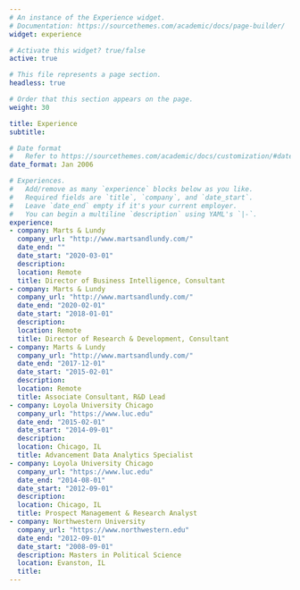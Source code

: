```yaml
---
# An instance of the Experience widget.
# Documentation: https://sourcethemes.com/academic/docs/page-builder/
widget: experience

# Activate this widget? true/false
active: true

# This file represents a page section.
headless: true

# Order that this section appears on the page.
weight: 30

title: Experience
subtitle:

# Date format
#   Refer to https://sourcethemes.com/academic/docs/customization/#date-format
date_format: Jan 2006

# Experiences.
#   Add/remove as many `experience` blocks below as you like.
#   Required fields are `title`, `company`, and `date_start`.
#   Leave `date_end` empty if it's your current employer.
#   You can begin a multiline `description` using YAML's `|-`.
experience:
- company: Marts & Lundy
  company_url: "http://www.martsandlundy.com/"
  date_end: ""
  date_start: "2020-03-01"
  description: 
  location: Remote
  title: Director of Business Intelligence, Consultant
- company: Marts & Lundy
  company_url: "http://www.martsandlundy.com/"
  date_end: "2020-02-01"
  date_start: "2018-01-01"
  description: 
  location: Remote
  title: Director of Research & Development, Consultant
- company: Marts & Lundy
  company_url: "http://www.martsandlundy.com/"
  date_end: "2017-12-01"
  date_start: "2015-02-01"
  description: 
  location: Remote
  title: Associate Consultant, R&D Lead
- company: Loyola University Chicago
  company_url: "https://www.luc.edu"
  date_end: "2015-02-01"
  date_start: "2014-09-01"
  description: 
  location: Chicago, IL
  title: Advancement Data Analytics Specialist
- company: Loyola University Chicago
  company_url: "https://www.luc.edu"
  date_end: "2014-08-01"
  date_start: "2012-09-01"
  description: 
  location: Chicago, IL
  title: Prospect Management & Research Analyst
- company: Northwestern University
  company_url: "https://www.northwestern.edu"
  date_end: "2012-09-01"
  date_start: "2008-09-01"
  description: Masters in Political Science
  location: Evanston, IL
  title: 
---
```

